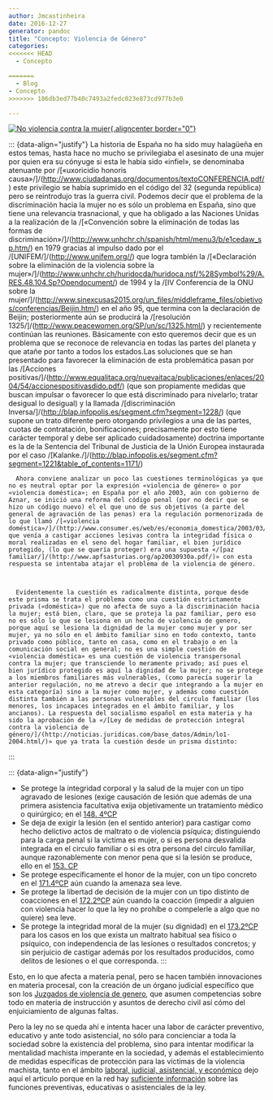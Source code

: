 ```yaml
---
author: Jmcastinheira
date: 2016-12-27
generator: pandoc
title: "Concepto: Violencia de Género"
categories:
<<<<<<< HEAD
  - Concepto

=======
  - Blog
- Concepto
>>>>>>> 186db3ed77b40c7493a2fedc023e873cd977b3e0

---
```




[![No violencia contra la
mujer](http://farm3.static.flickr.com/2276/2045931365_6b52e451aa_m.jpg){.aligncenter
border="0"}](http://lorealenelespejo.blogspot.com/2007/11/no-la-violencia-contra-la-mujer.html)

<div>

::: {data-align="justify"}
    La historia de España no ha sido muy halagüeña en estos temas, hasta hace no mucho se privilegiaba el asesinato de una mujer por quien era su cónyuge si esta le había sido «infiel», se denominaba atenuante por /[«uxoricidio honoris causa»/]/(http://www.ciudadanas.org/documentos/textoCONFERENCIA.pdf/) este privilegio se había suprimido en el código del 32 (segunda república) pero se reintrodujo tras la guerra civil. Podemos decir que el problema de la discriminación hacia la mujer no es sólo un problema en España, sino que tiene una relevancia trasnacional, y que ha obligado a las Naciones Unidas a la realización de la /[«Convención sobre la eliminación de todas las formas de discriminación»/]/(http://www.unhchr.ch/spanish/html/menu3/b/e1cedaw_sp.htm/) en 1979 gracias al impulso dado por el /[UNIFEM/]/(http://www.unifem.org//) que logra también la /[«Declaración sobre la eliminación de la violencia sobre la mujer»/]/(http://www.unhchr.ch/huridocda/huridoca.nsf/%28Symbol%29/A.RES.48.104.Sp?Opendocument/) de 1994 y la /[IV Conferencia de la ONU sobre la mujer/]/(http://www.sinexcusas2015.org/un_files/middleframe_files/objetivos/conferencias/Beijin.htm/) en el año 95, que termina con la declaración de Beijin; posteriormente aún se producirá la /[resolución 1325/]/(http://www.peacewomen.org/SP/un/sc/1325.html/) y recientemente continúan las reuniones. Básicamente con esto queremos decir que es un problema que se reconoce de relevancia en todas las partes del planeta y que atañe por tanto a todos los estados.Las soluciones que se han presentado para favorecer la eliminación de esta problemática pasan por las /[Acciones positivas/]/(http://www.equalitaca.org/nuevaitaca/publicaciones/enlaces/2004/54/accionespositivasdido.pdf/) (que son propiamente medidas que buscan impulsar o favorecer lo que está discriminado para nivelarlo; tratar desigual lo desigual) y la llamada /[discriminación Inversa/]/(http://blap.infopolis.es/segment.cfm?segment=1228/) (que supone un trato diferente pero otorgando privilegios a una de las partes, cuotas de contratación, bonificaciones; precisamente por esto tiene carácter temporal y debe ser aplicado cuidadosamente) doctrina importante es la de la Sentencia del Tribunal de Justicia de la Unión Europea instaurada por el caso /[Kalanke./]/(http://blap.infopolis.es/segment.cfm?segment=1221&table_of_contents=1171/) 

    
      Ahora conviene analizar un poco las cuestiones terminológicas ya que no es neutral optar por la expresión «violencia de género» o por «violencia doméstica»; en España por el año 2003, aún con gobierno de Aznar, se inició una reforma del código penal (por no decir que se hizo un código nuevo) el el que uno de sus objetivos (a parte del general de agravación de las penas) era la regulación pormenorizada de lo que llamó /[«violencia doméstica»/]/(http://www.consumer.es/web/es/economia_domestica/2003/03/15/58985.php/) que venía a castigar acciones lesivas contra la integridad física o moral realizadas en el seno del hogar familiar, el bien jurídico protegido, (lo que se quería proteger) era una supuesta «/[paz familiar/]/(http://www.apfsasturias.org/ap20030930a.pdf/)» con esta respuesta se intentaba atajar el problema de la violencia de género.
    

    
      Evidentemente la cuestión es radicalmente distinta, porque desde este prisma se trata el problema como una cuestión estrictamente privada («doméstica») que no afecta de suyo a la discriminación hacia la mujer; está bien, claro, que se proteja la paz familiar, pero eso no es sólo lo que se lesiona en un hecho de violencia de genero, porque aquí se lesiona la dignidad de la mujer como mujer y por ser mujer, ya no sólo en el ámbito familiar sino en todo contexto, tanto privado como público, tanto en casa, como en el trabajo o en la comunicación social en general; no es una simple cuestión de «violencia doméstica» es una cuestión de violencia transpersonal contra la mujer; que transciende lo meramente privado; así pues el bien jurídico protegido es aquí la dignidad de la mujer; no se protege a los miembros familiares más vulnerables, (como parecía sugerir la anterior regulación, no me atrevo a decir que integrando a la mujer en esta categoría) sino a la mujer como mujer, y además como cuestión distinta también a las personas vulnerables del circulo familiar (los menores, los incapaces integrados en el ámbito familiar, y los ancianos). La respuesta del socialismo español en esta materia y ha sido la aprobación de la «/[Ley de medidas de protección integral contra la violencia de género/]/(http://noticias.juridicas.com/base_datos/Admin/lo1-2004.html/)» que ya trata la cuestión desde un prisma distinto:
    
:::



::: {data-align="justify"}
-   Se protege la integridad corporal y la salud de la mujer con un tipo
    agravado de lesiones (exige causación de lesión que además de una
    primera asistencia facultativa exija objetivamente un tratamiento
    médico o quirúrgico; en el [148.
    4ºCP](http://noticias.juridicas.com/base_datos/Penal/lo10-1995.l2t3.html#a148)
-   Se deja de exigir la lesión (en el sentido anterior) para castigar
    como hecho delictivo actos de maltrato o de violencia psíquica;
    distinguiendo para la carga penal si la victima es mujer, o si es
    persona desvalida integrada en el circulo familiar o si es otra
    persona del circulo familiar, aunque razonablemente con menor pena
    que si la lesión se produce, ello en el [153.
    CP](http://noticias.juridicas.com/base_datos/Penal/lo10-1995.l2t3.html#a153)
-   Se protege específicamente el honor de la mujer, con un tipo
    concreto en el
    [171.4ºCP](http://noticias.juridicas.com/base_datos/Penal/lo10-1995.l2t6.html#a171)
    aún cuando la amenaza sea leve.
  -   Se protege la libertad de decisión de la mujer con un tipo distinto
    de coacciones en el
    [172.2ºCP](http://noticias.juridicas.com/base_datos/Penal/lo10-1995.l2t6.html#a172)
    aún cuando la coacción (impedir a alguien con violencia hacer lo que
    la ley no prohíbe o compelerle a algo que no quiere) sea leve.
  -   Se protege la integridad moral de la mujer (su dignidad) en el
    [173.2ºCP](http://noticias.juridicas.com/base_datos/Penal/lo10-1995.l2t7.html#a173)
    para los casos en los que exista un maltrato habitual sea físico o
    psíquico, con independencia de las lesiones o resultados concretos;
    y sin perjuicio de castigar además por los resultados producidos,
    como delitos de lesiones o el que corresponda.
:::

<div>

Esto, en lo que afecta a materia penal, pero se hacen también
innovaciones en materia procesal, con la creación de un órgano judicial
específico que son los [Juzgados de violencia de
genero](http://www.elmundo.es/elmundo/2005/10/18/sociedad/1129625090.html),
que asumen competencias sobre todo en materia de instrucción y asuntos
de derecho civil así cómo del enjuiciamiento de algunas faltas.

Pero la ley no se queda ahí e intenta hacer una labor de carácter
preventivo, educativo y ante todo asistencial, no sólo para concienciar
a toda la sociedad sobre la existencia del problema, sino para intentar
modificar la mentalidad machista imperante en la sociedad, y además el
establecimiento de medidas específicas de protección para las víctimas
de la violencia machista, tanto en el ámbito [laboral, judicial,
asistencial, y
económico](http://imrm.es/UPLOAD/DOCUMENTO/GUIA%20CONTRA%20LA%20VIOLENCIA%20CCOO.pdf)
dejo aquí el articulo porque en la red hay [suficiente
información](http://www.observatorioviolencia.org/) sobre las funciones
preventivas, educativas o asistenciales de la ley.


